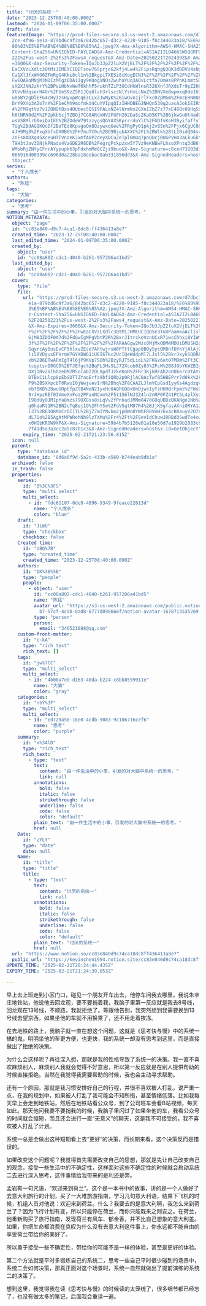 ```yaml
---
title: "讨厌的系统一"
date: "2023-12-25T08:40:00.000Z"
lastmod: "2024-01-09T06:35:00.000Z"
draft: false
featuredImage: "https://prod-files-secure.s3.us-west-2.amazonaws.com/d7dbc101-8\
  2ce-4f96-ae1a-879bd6c9f3a6/842bc657-d3c2-4220-9185-f8c344023a18/%E6%80%9D%E8%\
  80%83%E5%BF%AB%E4%B8%8E%E6%85%A2.jpeg?X-Amz-Algorithm=AWS4-HMAC-SHA256&X-Amz-\
  Content-Sha256=UNSIGNED-PAYLOAD&X-Amz-Credential=ASIAZI2LB466SW5QGRFB%2F20250\
  221%2Fus-west-2%2Fs3%2Faws4_request&X-Amz-Date=20250221T202439Z&X-Amz-Expires\
  =3600&X-Amz-Security-Token=IQoJb3JpZ2luX2VjELT%2F%2F%2F%2F%2F%2F%2F%2F%2F%2Fw\
  EaCXVzLXdlc3QtMiJIMEYCIQDTsow76SprjcG2kfj4Lw4%2FipsRqhgQ3QK3dDBVU4sNgwIhANrh3\
  Ca1XlJfxWHO0ZFmRgG4Kki8cl1n%2BkgpiTXESi8cKogECN3%2F%2F%2F%2F%2F%2F%2F%2F%2F%2\
  FwEQABoMNjM3NDIzMTgzODA1Igy9KQogVNOsZwuhaYUq3AOvLctfa7OmHs8PPnKLmmtSD9kA4ZzZf\
  sX2XJNNJzKrY%2BPsiHbNvWwT6khhP5rukhTZiP3OCdHkWlnsR326XnfJRXdsTr9pZ2HCJupXqviX\
  XtVvNdqserH4Or%2FUeS9zZSR1JQq0lvh3rlscsNlYsHxLcNoZ%2BNVXm8wpmxqDde1UiEtWF%2BE\
  uR5BYzgDlEFG4cHy3zsHyvpWcqE3LLxZJwNyK%2BiwOvn1jrlFxc0ZpMGm%2FmcEHN0QFP8Zo3XUv\
  DrY9XYp3AZo7rX%2F1eCMh9mofmkd4CuYVIpgQIzIHHDBEGJNHQn530g2uacAJokIEIRN7p0RiqYy\
  4%2FM9qtVo7v12BNQtBxs4OUbec5QSI9PALoNZ4lNrmNs2GXnIZbZ7z77sE48BcO9Hq5Lk%2FcShD\
  h6tNRN0d2M%2F2pkbScjTZBOj7CG8ARdxHV2FGFH202DaSs2KaB5KT%2B6jkwGuUt4adGyWiyTupn\
  usVS8MlrG0eiQaIKh%2BZOdeW79tzzygsQGYAXSKprrrduYlC%2FGDfvKoH39yifaffyTj4r%2BKE\
  TUg%2BdAGQKQcDf2BoTEd8KpvgoOm8QzywxqGee%2FRgPyO1pkj2v8Sn%2FPjx6CgUC6bk%2FpH15\
  4JH9Mg8%2FxqXUfxDX0B6%2FH7muTC0u%2BO9BjqkAXXC%2FL%2BWlk%2BlLIBidQ04sv4TuXWm2J\
  2nFs8ADXq45XceuHTTVnoeKJxmfA0P2deyXDCuZeTpl0mUq7pnQUcj0UGPVH43aLkuGkYOJEsESfI\
  T9H3tJav3DNjkPNado4VaGDE2R8DB%2FegrgPckpzxw5Y7Vz9eKNBwFLhsoXPntq3dB6fp6b2%2Br\
  WMsbRjZNfyCFrrAYypupk63pFdxhmMe8CZji9buo&X-Amz-Signature=c8ced73203d3ae8e32a5\
  066916d00339cc696d0a228ba18eebac0ab331856dd3&X-Amz-SignedHeaders=host&x-id=Ge\
  tObject"
series:
  - "个人成长"
authors:
  - "陈猛"
tags:
  - "大脑"
categories:
  - "思考"
summary: "由一件生活中的小事，引发的对大脑中系统一的思考。"
NOTION_METADATA:
  object: "page"
  id: "cc83e840-d9c7-4ca1-8dc8-ff436413a8e7"
  created_time: "2023-12-25T08:40:00.000Z"
  last_edited_time: "2024-01-09T06:35:00.000Z"
  created_by:
    object: "user"
    id: "cc08a802-cdc1-4040-b261-957206a41bd5"
  last_edited_by:
    object: "user"
    id: "cc08a802-cdc1-4040-b261-957206a41bd5"
  cover:
    type: "file"
    file:
      url: "https://prod-files-secure.s3.us-west-2.amazonaws.com/d7dbc101-82ce-4f96-a\
        e1a-879bd6c9f3a6/842bc657-d3c2-4220-9185-f8c344023a18/%E6%80%9D%E8%80%8\
        3%E5%BF%AB%E4%B8%8E%E6%85%A2.jpeg?X-Amz-Algorithm=AWS4-HMAC-SHA256&X-Am\
        z-Content-Sha256=UNSIGNED-PAYLOAD&X-Amz-Credential=ASIAZI2LB466TKHLTJXA\
        %2F20250221%2Fus-west-2%2Fs3%2Faws4_request&X-Amz-Date=20250221T202356Z\
        &X-Amz-Expires=3600&X-Amz-Security-Token=IQoJb3JpZ2luX2VjELT%2F%2F%2F%2\
        F%2F%2F%2F%2F%2F%2FwEaCXVzLXdlc3QtMiJHMEUCIQD5e3TuUPaamkaAclislraXlI3gj\
        GjM83ZDOF0A7d%2FdGwIgMPgVbtP2R%2BxrJItrckeVznUCxR71wcChhxi8YIWmXPoqiAQI\
        3f%2F%2F%2F%2F%2F%2F%2F%2F%2F%2FARAAGgw2Mzc0MjMxODM4MDUiDMUSH2pWQxDNvZo\
        SqyrcAy0usEvCF5hlxvZEse7AhtwjrsW0PTttCgap8B0ySycQM8nfDYkYjAlAjOh8eeryBu\
        li58VDguxEPVrmW7GYXDW61iUEI6Tkc2UcIQeWddpMl7LJsl5%2BkrJxykSQORFUK856PYS\
        xb%2B6ETwAFmIgT4l6jP9KVp7SOh%2BzyRJT5dLioL%2FKGv6atO7MOm%2Ft3C1nL3bpJs8\
        tcqytsrI0GCO%2BTJEfgc%2BqFL3HsSLJ72Xcob0Zy83%2FcW%2B8JObYKWZBIgdst9JlRL\
        DXj1Rv2alh0zeDM2M5oIabZ2OLXpdfJzkeKnR%2FRr3KjkRFAh2oO0k6rcDtAtVqK1kAVGd\
        DTBxCiLlcp8pEbSDTlZYaoErfa9bfiQRb2p0RjlAC8AcTwf85HBEPrr7d0kk%2FaFQPwDc1\
        P9%2BSXHpcbT0RwuI0jWwjuevIrN%2Bhq%2F8CAAZLJlmVCpGsdIyyKs4AgdzgVEAOwtjCn\
        ebTBKB%2BwuGRpEfpZlB4NoN2IyxHc0AQhGQ8xUnOjwsIyYzHUHdrFpmz%2FWsGwxqJwdM8\
        9rJHpzREf03VmeXnFoz2PFanNCxm%2F5t1S6lNJ3Z4ln2nRP0FZ41PC5L4plXyaG04C%2BS\
        I9QdUyOJM1pYa8mzs79UXGss8sLqVv2fPnkadJMNm8470GOqUBDzQKANgo1Nb%2F%2Bfgp2\
        g0hqoRt1R%2BN2cTqBej1O%2FhYSm%2FdVSqtMD7R4%2BJjK5gfasAXniORYA1ae%2BOCa7\
        i3T%2B61O8MVCrOI1TL%2BjZ7mIYNvbm2jpDWo8YWhFR0VmH76v4cB8auyV2O7EqTXe5Snv\
        dL7Qo%2B5AgAtMPWRehNh9lzTXMu%2Fr4%2Ft%2FSevIdChuwJRRBd3SwdTe4cwoQXYwAmo\
        x0HObKROW9XP&X-Amz-Signature=59b4b7b5126e01a10e50d7a1929b2083c686daf027\
        7f41d5a3a3cc2a5c87b1c3&X-Amz-SignedHeaders=host&x-id=GetObject"
      expiry_time: "2025-02-21T21:23:56.815Z"
  icon: null
  parent:
    type: "database_id"
    database_id: "8d6a6f9d-5a2c-433b-a560-b744eab9db1a"
  archived: false
  in_trash: false
  properties:
    series:
      id: "B%3C%3FS"
      type: "multi_select"
      multi_select:
        - id: "fdc61107-0de9-4896-9349-9feace22613d"
          name: "个人成长"
          color: "blue"
    draft:
      id: "JiWU"
      type: "checkbox"
      checkbox: false
    Created time:
      id: "UBQ%7B"
      type: "created_time"
      created_time: "2023-12-25T08:40:00.000Z"
    authors:
      id: "bK%3B%5B"
      type: "people"
      people:
        - object: "user"
          id: "cc08a802-cdc1-4040-b261-957206a41bd5"
          name: "陈猛"
          avatar_url: "https://s3-us-west-2.amazonaws.com/public.notion-static.com/775523\
            b7-57cf-4c98-8ad8-8777d898666f/notion-avatar-1678713535269.png"
          type: "person"
          person:
            email: "346521888@qq.com"
    custom-front-matter:
      id: "c~kA"
      type: "rich_text"
      rich_text: []
    tags:
      id: "jw%7CC"
      type: "multi_select"
      multi_select:
        - id: "4b08a7ed-d163-40da-b224-c8bb8599911e"
          name: "大脑"
          color: "gray"
    categories:
      id: "nbY%3F"
      type: "multi_select"
      multi_select:
        - id: "ed729a50-16e0-4cdb-9083-9c106716cef6"
          name: "思考"
          color: "purple"
    summary:
      id: "x%3AlD"
      type: "rich_text"
      rich_text:
        - type: "text"
          text:
            content: "由一件生活中的小事，引发的对大脑中系统一的思考。"
            link: null
          annotations:
            bold: false
            italic: false
            strikethrough: false
            underline: false
            code: false
            color: "default"
          plain_text: "由一件生活中的小事，引发的对大脑中系统一的思考。"
          href: null
    Date:
      id: "zYLY"
      type: "date"
      date: null
    Name:
      id: "title"
      type: "title"
      title:
        - type: "text"
          text:
            content: "讨厌的系统一"
            link: null
          annotations:
            bold: false
            italic: false
            strikethrough: false
            underline: false
            code: false
            color: "default"
          plain_text: "讨厌的系统一"
          href: null
  url: "https://www.notion.so/cc83e840d9c74ca18dc8ff436413a8e7"
  public_url: "https://kevinchen1994.notion.site/cc83e840d9c74ca18dc8ff436413a8e7"
UPDATE_TIME: "2025-02-21T20:24:44.435Z"
EXPIRY_TIME: "2025-02-21T21:24:39.053Z"

---
```

<link rel="stylesheet" href="https://cdn.jsdelivr.net/npm/katex@0.16.2/dist/katex.min.css" integrity="sha384-bYdxxUwYipFNohQlHt0bjN/LCpueqWz13HufFEV1SUatKs1cm4L6fFgCi1jT643X" crossorigin="anonymous">


早上去上班走到小区门口，碰见一个朋友开车出去，他停车问我去哪里，我说朱辛庄地铁站，他说他去回龙观，要不要捎着我，我脑子里第一反应就是我去8号线，回龙观在13号线，不顺路，我就拒绝了。等跟他告别，我突然想到我需要换到13号线去望京西，如果坐他的车就不用换乘了，还不用走着挨冻。


在去地铁的路上，我脑子就一直在想这个问题，这就是《思考快与慢》中的系统一搞的鬼，明明坐他的车更方便，也更快，我的系统一却没有思考到这里，而是直接做出了拒绝的决策。


为什么会这样呢？再往深入想，那就是我的性格导致了系统一的决策。我一直不喜欢麻烦别人，麻烦别人我就会觉得不好意思，所以第一反应就是在别人提供帮助的时候直接拒绝。当然在我觉得我需要帮助的时候，我也会主动寻求帮助。


还有一个原因，那就是我习惯安排好自己的行程，并很不喜欢被人打乱。说严重一点，在我的规划中，如果被人打乱了我可能会不知所措，甚至情绪低落。比如我每天早上会走到地铁站，然后在地铁站看公众号，到了公司班车会看B站视频，每天如此。那天他问我要不要捎我的时候，我脑子里闪过了如果坐他的车，我看公众号的时间就会缩短，而且还会进行一直“无意义”的聊天，这是我不可接受的，我不喜欢被人打乱了计划。


系统一总是会做出这种短期看上去“更好”的决策，而长期来看，这个决策反而是错误的。


如果改变这个问题呢？我觉得首先需要改变自己的思想，那就是先让自己改变自己的观念，接受一些生活中的不确定性，这样面对这些不确定性的时候就会启动系统二去进行深入思考，这件事情给我带来的是利还是弊。


孟岩有一句咒语，“欢迎来到荷兰”。这个是一本书中的故事，讲的是一个人做好了去意大利旅行的计划，买了一大堆旅游指南，学习几句意大利语，结果下飞机的时候，机组人员对他说：欢迎来到荷兰。什么？我要去的是意大利啊，我怎么来到荷兰了？因为飞行计划有变，所以只能停在荷兰，而你只能既来之则安之。在荷兰，他重新购买了旅行指南，发现荷兰有风车、郁金香，并不比自己想象的意大利差。如果，你把生命都浪费在哀叹为什么没有去意大利这件事上，你永远都不能自由的享受荷兰带给你的美好了。


所以勇于接受一些不确定性，带给你的可能不是一样的体验，甚至是更好的体验。


第二个方法就是平时多锻炼自己的系统二，思考一些自己平时很少碰到的场景中，系统二会如何决策，那真正面对这个场景时，系统一自然就做出了提前演练的系统二的决策了。


想到这里，我觉得我在读《思考快与慢》的时候读的太笼统了，很多细节都已经忘了，也没有做太多的笔记，后面我会重读一遍。

